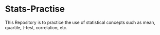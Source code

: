 # Stats-Practise
This Repository is to practice the use of statistical concepts such as mean, quartile, t-test, correlation, etc.
